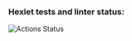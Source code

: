 ### Hexlet tests and linter status:
![Actions Status](https://github.com/Pecha99/python-project-lvl1/workflows/hexlet-check/badge.svg)